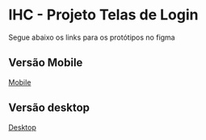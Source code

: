 # IHC - Projeto Telas de Login

Segue abaixo os links para os protótipos no figma

## Versão Mobile

<a href="https://www.figma.com/proto/sHzVSljRqhWSGdpWRdjXyF/Untitled?node-id=27%3A318&scaling=scale-down&page-id=27%3A2&starting-point-node-id=27%3A238" target="_blank">Mobile</a>


## Versão desktop

<a href="https://www.figma.com/proto/sHzVSljRqhWSGdpWRdjXyF/Untitled?node-id=5%3A288&scaling=scale-down&page-id=0%3A1&starting-point-node-id=5%3A288" target="_blank">Desktop</a>
